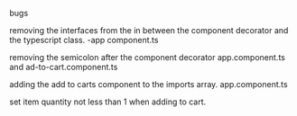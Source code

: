 bugs

removing the interfaces from the in between the component decorator and the typescript class. -app component.ts

removing the semicolon after the component decorator app.component.ts and ad-to-cart.component.ts

adding the add to carts component to the imports array. app.component.ts

set item quantity not less than 1 when adding to cart.